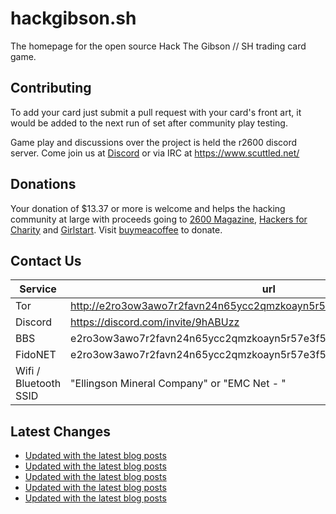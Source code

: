 # hackgibson.sh
The homepage for the open source Hack The Gibson // SH trading card game.


## Contributing

To add your card just submit a pull request with your card's front art, it would be added to the next run of set after community play testing.

Game play and discussions over the project is held the r2600 discord server. Come join us at [Discord](https://discord.com/invite/9hABUzz) or via IRC at https://www.scuttled.net/


## Donations

Your donation of $13.37 or more is welcome and helps the hacking community at large with proceeds going to [2600 Magazine](https://2600.com/), [Hackers for Charity](https://hackersforcharity.org) and [Girlstart](https://girlstart.org).  Visit [buymeacoffee](https://www.buymeacoffee.com/hackgibson.sh) to donate.


## Contact Us

Service | url
-|-
Tor | http://e2ro3ow3awo7r2favn24n65ycc2qmzkoayn5r57e3f56nvjwdcgg32ad.onion
Discord | https://discord.com/invite/9hABUzz
BBS | e2ro3ow3awo7r2favn24n65ycc2qmzkoayn5r57e3f56nvjwdcgg32ad.onion:23
FidoNET | e2ro3ow3awo7r2favn24n65ycc2qmzkoayn5r57e3f56nvjwdcgg32ad.onion:24554
Wifi / Bluetooth SSID | "Ellingson Mineral Company" or "EMC Net - <fidonet address>"

## Latest Changes
<!-- BLOG-POST-LIST:START -->
- [Updated with the latest blog posts](https://github.com/DFW2600/hackgibson.sh/commit/960a2d384430a581ef5822e03da0bd38aea90a47)
- [Updated with the latest blog posts](https://github.com/DFW2600/hackgibson.sh/commit/8d741460dcebfd91d73f08b3695ce50b98b15c91)
- [Updated with the latest blog posts](https://github.com/DFW2600/hackgibson.sh/commit/1232daccbacf9ba5b4341b23b1435c9eed7d5b16)
- [Updated with the latest blog posts](https://github.com/DFW2600/hackgibson.sh/commit/022e89bfe518bf9c49dbd21c1fc7aea9a8759673)
- [Updated with the latest blog posts](https://github.com/DFW2600/hackgibson.sh/commit/52328b7b8450ecb02f9f0e23edf6edd05906291f)
<!-- BLOG-POST-LIST:END -->

